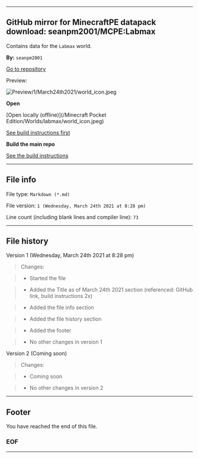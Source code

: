 
***

## GitHub mirror for MinecraftPE datapack download: seanpm2001/MCPE:Labmax

Contains data for the `Labmax` world.

**By:** `seanpm2001`

[Go to repository](https://github.com/seanpm2001/SeansLifeArchive_MinecraftPE_Backup_Worlds_labmax/tree/main/Backups)

Preview:

![Preview/1/March24th2021/world_icon.jpeg](Preview/1/March24th2021/world_icon.jpeg)

**Open**

[Open locally (offline)](/Minecraft Pocket Edition/Worlds/labmax/world_icon.jpeg)

[See build instructions first](BUILD_INSTRUCTIONS.md)

**Build the main repo**

[See the build instructions](/Build/BUILD_INSTRUCTIONS.cpp)

***

## File info

File type: `Markdown (*.md)`

File version: `1 (Wednesday, March 24th 2021 at 8:28 pm)`

Line count (including blank lines and compiler line): `73`

***

## File history

Version 1 (Wednesday, March 24th 2021 at 8:28 pm)

> Changes:

> * Started the file

> * Added the Title as of March 24th 2021 section (referenced: GitHub link, build instructions 2x)

> * Added the file info section

> * Added the file history section

> * Added the footer

> * No other changes in version 1

Version 2 (Coming soon)

> Changes:

> * Coming soon

> * No other changes in version 2

***

## Footer

You have reached the end of this file.

### EOF

***
